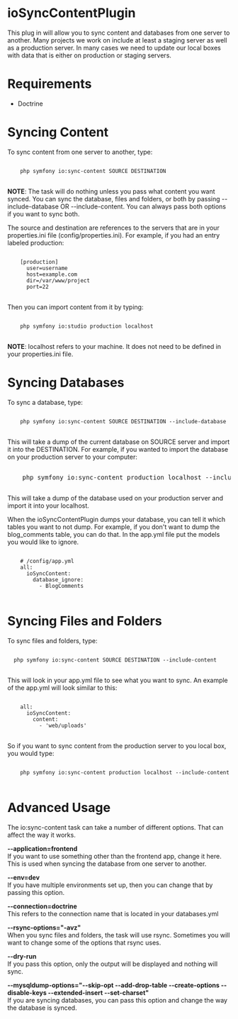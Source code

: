 <h1>ioSyncContentPlugin</h1>

<p>This plug in will allow you to sync content and databases from one server to another.
Many projects we work on include at least a staging server as well as a production
server. In many cases we need to update our local boxes with data that is either
on production or staging servers.</p>

<h1>Requirements</h1>

<ul>
  <li>Doctrine</li>
</ul>

<h1>Syncing Content</h1>

<p>To sync content from one server to another, type:<p>

<pre>
<code>
    php symfony io:sync-content SOURCE DESTINATION
</code>
</pre>

<p><b>NOTE</b>: The task will do nothing unless you pass what content you want synced. You
can sync the database, files and folders, or both by passing --include-database
OR --include-content. You can always pass both options if you want to sync
both.</p>

<p>The source and destination are references to the servers that are in your properties.ini
file (config/properties.ini). For example, if you had an entry labeled production:</p>

<pre>
<code>
    [production]
      user=username
      host=example.com
      dir=/var/www/project
      port=22
</code>
</pre>

<p>Then you can import content from it by typing:</p>

<pre>
<code>
    php symfony io:studio production localhost
</code>
</pre>

<p><b>NOTE</b>: localhost refers to your machine. It does not need to be defined in your
properties.ini file.</p>

<h1>Syncing Databases</h1>

<p>To sync a database, type:</p>

<pre>
<code>
    php symfony io:sync-content SOURCE DESTINATION --include-database
</code>
</pre>

<p>This will take a dump of the current database on SOURCE server and import it into
the DESTINATION. For example, if you wanted to import the database on your production
server to your computer:</p>

<pre>
</code>
    php symfony io:sync-content production localhost --include-database
</code>
</pre>

<p>This will take a dump of the database used on your production server and import
it into your localhost.</p>

<p>When the ioSyncContentPlugin dumps your database, you can tell it which tables
you want to not dump. For example, if you don't want to dump the blog_comments
table, you can do that. In the app.yml file put the models you would like to
ignore.</p>

<pre>
<code>
    # /config/app.yml
    all:
      ioSyncContent:
        database_ignore:
          - BlogComments
</code>
</pre>

<h1>Syncing Files and Folders</h1>

<p>To sync files and folders, type:</p>

<pre>
<code>
  php symfony io:sync-content SOURCE DESTINATION --include-content
</code>
</pre>

<p>This will look in your app.yml file to see what you want to sync. An example of
the app.yml will look similar to this:</p>

<pre>
<code>
    all:
      ioSyncContent:
        content:
          - 'web/uploads'
</code>
</pre>

<p>So if you want to sync content from the production server to you local box, you
would type:</p>

<pre>
<code>
    php symfony io:sync-content production localhost --include-content
</code>
</pre>

<h1>Advanced Usage</h1>

<p>The io:sync-content task can take a number of different options. That can affect
the way it works.</p>

<p><b>--application=frontend</b><br/>
If you want to use something other than the frontend app, change it here. This
is used when syncing the database from one server to another.</p>

<p><b>--env=dev</b><br/>
If you have multiple environments set up, then you can change that by passing
this option.</p>

<p><b>--connection=doctrine</b><br/>
This refers to the connection name that is located in your databases.yml
</p>

<p><b>--rsync-options="-avz"</b><br/>
When you sync files and folders, the task will use rsync. Sometimes you will
want to change some of the options that rsync uses.</p>

<p><b>--dry-run</b><br/>
If you pass this option, only the output will be displayed and nothing will sync.</p>

<p><b>--mysqldump-options="--skip-opt --add-drop-table --create-options --disable-keys --extended-insert --set-charset"</b><br/>
If you are syncing databases, you can pass this option and change the way the
database is synced.</p>